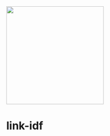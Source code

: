 <img src="https://github.com/mathiasbredholt/link-idf/blob/master/logo/Ableton_Link_Badge-Black.svg" width="256">

# link-idf
